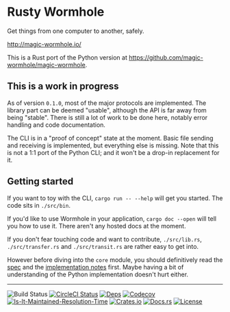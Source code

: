 # Rusty Wormhole

Get things from one computer to another, safely.

<http://magic-wormhole.io/>

This is a Rust port of the Python version at <https://github.com/magic-wormhole/magic-wormhole>.

## This is a work in progress

As of version `0.1.0`, most of the major protocols are implemented. The library part can be deemed "usable", although the API is far away from being "stable". There is still a lot of work to be done here, notably error handling and code documentation.

The CLI is in a "proof of concept" state at the moment. Basic file sending and receiving is implemented, but everything else is missing. Note that this is not a 1:1 port of the Python CLI; and it won't be a drop-in replacement for it.

## Getting started

If you want to toy with the CLI, `cargo run -- --help` will get you started. The code sits in `./src/bin`.

If you'd like to use Wormhole in your application, `cargo doc --open` will tell you how to use it. There aren't any hosted docs at the moment.

If you don't fear touching code and want to contribute, `./src/lib.rs`, `./src/transfer.rs` and `./src/transit.rs` are rather easy to get into.

However before diving into the `core` module, you should definitively read the [spec](https://magic-wormhole.readthedocs.io/en/latest/) and the [implementation notes](https://github.com/magic-wormhole/magic-wormhole.rs/wiki) first. Maybe having a bit of understanding of the Python implementation doesn't hurt either.

----------

![Build Status][build-status-image]
[![CircleCI Status][circleci-status-image]][circleci-status-url]
[![Deps][deps-status-image]][deps-status-url]
[![Codecov][codecov-image]][codecov-url]
[![Is-It-Maintained-Resolution-Time][iim-resolution-image]][iim-resolution-url]
[![Crates.io][crates-io-image]][crates-io-url]
[![Docs.rs][docs-image]][docs-url]
[![License][license-image]][license-url]

[build-status-image]: https://github.com/magic-wormhole/magic-wormhole.rs/workflows/Rust/badge.svg
[circleci-status-image]: https://circleci.com/gh/magic-wormhole/magic-wormhole.rs.svg?style=svg
[circleci-status-url]: https://circleci.com/gh/magic-wormhole/magic-wormhole.rs
[deps-status-image]: https://deps.rs/repo/github/magic-wormhole/magic-wormhole.rs/status.svg
[deps-status-url]: https://deps.rs/repo/github/magic-wormhole/magic-wormhole.rs
[codecov-image]: https://codecov.io/gh/magic-wormhole/magic-wormhole.rs/branch/master/graph/badge.svg
[codecov-url]: https://codecov.io/gh/magic-wormhole/magic-wormhole.rs
[crates-io-image]: https://img.shields.io/crates/v/magic-wormhole.svg
[crates-io-url]: https://crates.io/crates/magic-wormhole
[docs-image]: https://docs.rs/magic-wormhole/badge.svg
[docs-url]: https://docs.rs/magic-wormhole
[license-image]: https://img.shields.io/crates/l/magic-wormhole.svg
[license-url]: LICENSE
[iim-resolution-image]: http://isitmaintained.com/badge/resolution/magic-wormhole/magic-wormhole.rs.svg
[iim-resolution-url]: http://isitmaintained.com/project/magic-wormhole/magic-wormhole.rs

